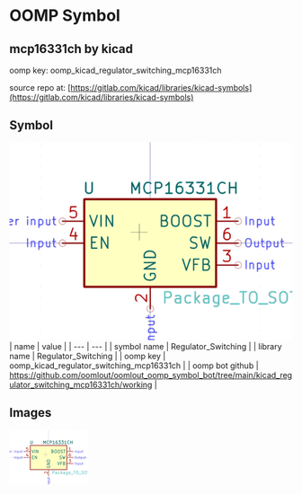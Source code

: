 # OOMP Symbol  
## mcp16331ch  by kicad  
  
oomp key: oomp_kicad_regulator_switching_mcp16331ch  
  
source repo at: [https://gitlab.com/kicad/libraries/kicad-symbols](https://gitlab.com/kicad/libraries/kicad-symbols)  
## Symbol  
  
[![working.png](working_600.png)](working.png)  
| name | value | 
| --- | --- | 
| symbol name | Regulator_Switching | 
| library name | Regulator_Switching | 
| oomp key | oomp_kicad_regulator_switching_mcp16331ch | 
| oomp bot github | https://github.com/oomlout/oomlout_oomp_symbol_bot/tree/main/kicad_regulator_switching_mcp16331ch/working | 
## Images  
  
[![working.png](working_140.png)](working.png)  
